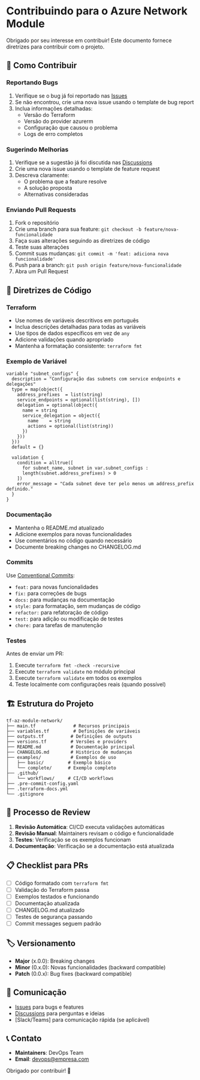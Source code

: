 # Contribuindo para o Azure Network Module

Obrigado por seu interesse em contribuir! Este documento fornece diretrizes para contribuir com o projeto.

## 🚀 Como Contribuir

### Reportando Bugs

1. Verifique se o bug já foi reportado nas [Issues](https://github.com/seu-org/tf-az-module-network/issues)
2. Se não encontrou, crie uma nova issue usando o template de bug report
3. Inclua informações detalhadas:
   - Versão do Terraform
   - Versão do provider azurerm
   - Configuração que causou o problema
   - Logs de erro completos

### Sugerindo Melhorias

1. Verifique se a sugestão já foi discutida nas [Discussions](https://github.com/seu-org/tf-az-module-network/discussions)
2. Crie uma nova issue usando o template de feature request
3. Descreva claramente:
   - O problema que a feature resolve
   - A solução proposta
   - Alternativas consideradas

### Enviando Pull Requests

1. Fork o repositório
2. Crie uma branch para sua feature: `git checkout -b feature/nova-funcionalidade`
3. Faça suas alterações seguindo as diretrizes de código
4. Teste suas alterações
5. Commit suas mudanças: `git commit -m 'feat: adiciona nova funcionalidade'`
6. Push para a branch: `git push origin feature/nova-funcionalidade`
7. Abra um Pull Request

## 📝 Diretrizes de Código

### Terraform

- Use nomes de variáveis descritivos em português
- Inclua descrições detalhadas para todas as variáveis
- Use tipos de dados específicos em vez de `any`
- Adicione validações quando apropriado
- Mantenha a formatação consistente: `terraform fmt`

### Exemplo de Variável

```hcl
variable "subnet_configs" {
  description = "Configuração das subnets com service endpoints e delegações"
  type = map(object({
    address_prefixes  = list(string)
    service_endpoints = optional(list(string), [])
    delegation = optional(object({
      name = string
      service_delegation = object({
        name    = string
        actions = optional(list(string))
      })
    }))
  }))
  default = {}

  validation {
    condition = alltrue([
      for subnet_name, subnet in var.subnet_configs : 
      length(subnet.address_prefixes) > 0
    ])
    error_message = "Cada subnet deve ter pelo menos um address_prefix definido."
  }
}
```

### Documentação

- Mantenha o README.md atualizado
- Adicione exemplos para novas funcionalidades
- Use comentários no código quando necessário
- Documente breaking changes no CHANGELOG.md

### Commits

Use [Conventional Commits](https://conventionalcommits.org/):

- `feat:` para novas funcionalidades
- `fix:` para correções de bugs
- `docs:` para mudanças na documentação
- `style:` para formatação, sem mudanças de código
- `refactor:` para refatoração de código
- `test:` para adição ou modificação de testes
- `chore:` para tarefas de manutenção

### Testes

Antes de enviar um PR:

1. Execute `terraform fmt -check -recursive`
2. Execute `terraform validate` no módulo principal
3. Execute `terraform validate` em todos os exemplos
4. Teste localmente com configurações reais (quando possível)

## 🏗️ Estrutura do Projeto

```
tf-az-module-network/
├── main.tf              # Recursos principais
├── variables.tf         # Definições de variáveis
├── outputs.tf          # Definições de outputs
├── versions.tf         # Versões e providers
├── README.md           # Documentação principal
├── CHANGELOG.md        # Histórico de mudanças
├── examples/           # Exemplos de uso
│   ├── basic/         # Exemplo básico
│   └── complete/      # Exemplo completo
├── .github/
│   └── workflows/     # CI/CD workflows
├── .pre-commit-config.yaml
├── .terraform-docs.yml
└── .gitignore
```

## 🔄 Processo de Review

1. **Revisão Automática**: CI/CD executa validações automáticas
2. **Revisão Manual**: Maintainers revisam o código e funcionalidade
3. **Testes**: Verificação se os exemplos funcionam
4. **Documentação**: Verificação se a documentação está atualizada

## 📋 Checklist para PRs

- [ ] Código formatado com `terraform fmt`
- [ ] Validação do Terraform passa
- [ ] Exemplos testados e funcionando
- [ ] Documentação atualizada
- [ ] CHANGELOG.md atualizado
- [ ] Testes de segurança passando
- [ ] Commit messages seguem padrão

## 🏷️ Versionamento

- **Major** (x.0.0): Breaking changes
- **Minor** (0.x.0): Novas funcionalidades (backward compatible)
- **Patch** (0.0.x): Bug fixes (backward compatible)

## 💬 Comunicação

- [Issues](https://github.com/seu-org/tf-az-module-network/issues) para bugs e features
- [Discussions](https://github.com/seu-org/tf-az-module-network/discussions) para perguntas e ideias
- [Slack/Teams] para comunicação rápida (se aplicável)

## 📞 Contato

- **Maintainers**: DevOps Team
- **Email**: devops@empresa.com

Obrigado por contribuir! 🎉
